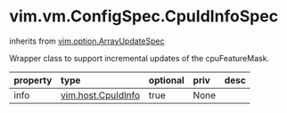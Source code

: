 vim.vm.ConfigSpec.CpuIdInfoSpec
===============================
inherits from [vim.option.ArrayUpdateSpec](docs/vim.option.ArrayUpdateSpec.md)


Wrapper class to support incremental updates of the cpuFeatureMask.

| property | type | optional | priv | desc |
|:---------|:-----|:---------|:-----|:-----|
| info | [vim.host.CpuIdInfo](vim.host.CpuIdInfo.md "vim.host.CpuIdInfo") | true | None |  |


